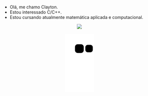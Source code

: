 -  Olá, me chamo Clayton.
-  Estou interessado C/C++.
-  Estou cursando atualmente matemática aplicada e computacional.

 <div align="center">
  <a href="https://github.com/Kledzeraaa
  <img height="200em" src="https://github-readme-stats.vercel.app/api?username=devdanielll&show_icons=true&theme=dark&include_all_commits=true&count_private=true%22//%3E
  ##
 
<div> 
  <a href="https://www.instagram.com/claytonsnts_/" target="_blank"><img src="https://img.shields.io/badge/-Instagram-%23E4405F?style=for-the-badge&logo=instagram&logoColor=white" target="_blank"></a>
 
  ![Snake animation](https://github.com/rafaballerini/rafaballerini/blob/output/github-contribution-grid-snake.svg)
 
</div>
